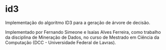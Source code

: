 id3
===

Implementação do algoritmo ID3 para a geração de árvore de decisão.

Implementado por Fernando Simeone e Isaías Alves Ferreira, como trabalho da disciplina de Mineração de Dados, no curso de Mestrado em Ciência da Computação (DCC - Universidade Federal de Lavras).

